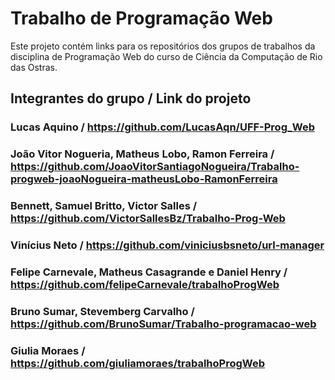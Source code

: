 # Trabalho de Programação Web

Este projeto contém links para os repositórios dos grupos de trabalhos da disciplina de Programação Web do curso de Ciência da Computação de Rio das Ostras.

## Integrantes do grupo / Link do projeto

### Lucas Aquino / https://github.com/LucasAqn/UFF-Prog_Web
### João Vitor Nogueria, Matheus Lobo, Ramon Ferreira / https://github.com/JoaoVitorSantiagoNogueira/Trabalho-progweb-joaoNogueira-matheusLobo-RamonFerreira
### Bennett, Samuel Britto, Victor Salles / https://github.com/VictorSallesBz/Trabalho-Prog-Web
### Vinícius Neto / https://github.com/viniciusbsneto/url-manager
### Felipe Carnevale, Matheus Casagrande e Daniel Henry / https://github.com/felipeCarnevale/trabalhoProgWeb
### Bruno Sumar, Stevemberg Carvalho / https://github.com/BrunoSumar/Trabalho-programacao-web
### Giulia Moraes / https://github.com/giuliamoraes/trabalhoProgWeb
